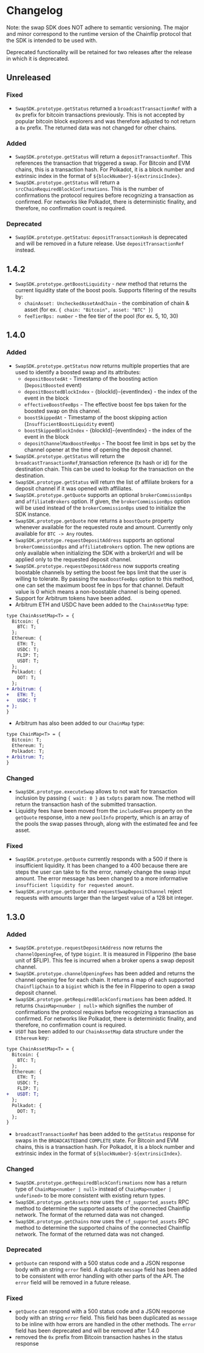# Changelog

Note: the swap SDK does NOT adhere to semantic versioning. The major and minor
correspond to the runtime version of the Chainflip protocol that the SDK is
intended to be used with.

Deprecated functionality will be retained for two releases after the release in
which it is deprecated.

## Unreleased

### Fixed

- `SwapSDK.prototype.getStatus` returned a `broadcastTransactionRef` with a `0x`
  prefix for bitcoin transactions previously. This is not accepted by popular bitcoin
  block explorers and was therefore adjusted to not return a `0x` prefix. The returned
  data was not changed for other chains.

### Added

- `SwapSDK.prototype.getStatus` will return a `depositTransactionRef`. This references
  the transaction that triggered a swap. For Bitcoin and EVM chains, this is a transaction
  hash. For Polkadot, it is a block number and extrinsic index in the format
  of `${blockNumber}-${extrinsicIndex}`.
- `SwapSDK.prototype.getStatus` will return a `srcChainRequiredBlockConfirmations`. This is
  the number of confirmations the protocol requires before recognizing a transaction as confirmed.
  For networks like Polkadot, there is deterministic finality, and therefore, no confirmation
  count is required.

### Deprecated

- `SwapSDK.prototype.getStatus`: `depositTransactionHash` is deprecated and will be removed
  in a future release. Use `depositTransactionRef` instead.

## 1.4.2

- `SwapSDK.prototype.getBoostLiquidity` - _new_ method that returns the current liquidity state of the
  boost pools. Supports filtering of the results by:
  - `chainAsset: UncheckedAssetAndChain` - the combination of chain & asset (for ex. `{ chain: "Bitcoin", asset: "BTC" }`)
  - `feeTierBps: number` - the fee tier of the pool (for ex. 5, 10, 30)

## 1.4.0

### Added

- `SwapSDK.prototype.getStatus` now returns multiple properties that are used to identify
  a boosted swap and its attributes:
  - `depositBoostedAt` - Timestamp of the boosting action (`DepositBoosted` event)
  - `depositBoostedBlockIndex` - {blockId}-{eventIndex} - the index of the event in the block
  - `effectiveBoostFeeBps` - The effective boost fee bps taken for the boosted swap on this channel.
  - `boostSkippedAt` - Timestamp of the boost skipping action (`InsufficientBoostLiquidity` event)
  - `boostSkippedBlockIndex` - {blockId}-{eventIndex} - the index of the event in the block
  - `depositChannelMaxBoostFeeBps` - The boost fee limit in bps set by the channel opener at the time
    of opening the deposit channel.
- `SwapSDK.prototype.getStatus` will return the `broadcastTransactionRef`,transaction reference (tx hash or id) for the
  destination chain. This can be used to lookup for the transaction on the destination.
- `SwapSDK.prototype.getStatus` will return the list of affiliate brokers for a
  deposit channel if it was opened with affiliates.
- `SwapSDK.prototype.getQuote` supports an optional `brokerCommissionBps` and
  `affiliateBrokers` option. If given, the `brokerCommissionBps` option will be
  used instead of the `brokerCommissionBps` used to initialize the SDK instance.
- `SwapSDK.prototype.getQuote` now returns a `boostQuote` property whenever available for
  the requested route and amount. Currently only available for `BTC -> Any` routes.
- `SwapSDK.prototype.requestDepositAddress` supports an optional `brokerCommissionBps`
  and `affiliateBrokers` option. The new options are only available when initializing
  the SDK with a brokerUrl and will be applied only to the requested deposit channel.
- `SwapSDK.prototype.requestDepositAddress` now supports creating boostable channels by
  setting the boost fee bps limit that the user is willing to tolerate. By passing the
  `maxBoostFeeBps` option to this method, one can set the maximum boost fee in bps for that
  channel. Default value is 0 which means a non-boostable channel is being opened.
- Support for Arbitrum tokens have been added.
- Arbitrum ETH and USDC have been added to the `ChainAssetMap` type:

```diff
type ChainAssetMap<T> = {
  Bitcoin: {
    BTC: T;
  };
  Ethereum: {
    ETH: T;
    USDC: T;
    FLIP: T;
    USDT: T;
  };
  Polkadot: {
    DOT: T;
  };
+ Arbitrum: {
+   ETH: T;
+   USDC: T
+ };
}
```

- Arbitrum has also been added to our `ChainMap` type:

```diff
type ChainMap<T> = {
  Bitcoin: T;
  Ethereum: T;
  Polkadot: T;
+ Arbitrum: T;
}
```

### Changed

- `SwapSDK.prototype.executeSwap` allows to not wait for transaction inclusion
  by passing `{ wait: 0 }` as `txOpts` param now. The method will return the
  transaction hash of the submitted transaction.
- Liquidity fees have been moved from the `includedFees` property on the
  `getQuote` response, into a new `poolInfo` property, which is an array of the
  pools the swap passes through, along with the estimated fee and fee asset.

### Fixed

- `SwapSDK.prototype.getQuote` currently responds with a 500 if there is insufficient liquidity.
  It has been changed to a 400 because there are steps the user can take to fix
  the error, namely change the swap input amount. The error message has been
  changed to a more informative `insufficient liquidity for requested amount`.
- `SwapSDK.prototype.getQuote` and `requestSwapDepositChannel` reject requests with amounts larger
  than the largest value of a 128 bit integer.

## 1.3.0

### Added

- `SwapSDK.prototype.requestDepositAddress` now returns the `channelOpeningFee`,
  of type `bigint`. It is measured in Flipperino (the base unit of $FLIP). This
  fee is incurred when a broker opens a swap deposit channel.
- `SwapSDK.prototype.channelOpeningFees` has been added and returns the channel
  opening fee for each chain. It returns a map of each supported
  `ChainflipChain` to a `bigint` which is the fee in Flipperino to open a swap
  deposit channel.
- `SwapSDK.prototype.getRequiredBlockConfirmations` has been added. It returns
  `ChainMap<number | null>` which signifies the number of confirmations the
  protocol requires before recognizing a transaction as confirmed. For networks
  like Polkadot, there is deterministic finality, and therefore, no confirmation
  count is required.
- `USDT` has been added to our `ChainAssetMap` data structure under the
  `Ethereum` key:

```diff
type ChainAssetMap<T> = {
  Bitcoin: {
    BTC: T;
  };
  Ethereum: {
    ETH: T;
    USDC: T;
    FLIP: T;
+   USDT: T;
  };
  Polkadot: {
    DOT: T;
  };
}
```

- `broadcastTransactionRef` has been added to the `getStatus` response for
  swaps in the `BROADCASTED`and `COMPLETE` state. For Bitcoin and EVM chains, this is a
  transaction hash. For Polkadot, it is a block number and extrinsic index in
  the format of `${blockNumber}-${extrinsicIndex}`.

### Changed

- `SwapSDK.prototype.getRequiredBlockConfirmations` now has a return type of
  `ChainMap<number | null>` instead of `ChainMap<number | undefined>` to be more
  consistent with existing return types.
- `SwapSDK.prototype.getAssets` now uses the `cf_supported_assets` RPC method to
  determine the supported assets of the connected Chainflip network. The format
  of the returned data was not changed.
- `SwapSDK.prototype.getChains` now uses the `cf_supported_assets` RPC method to
  determine the supported chains of the connected Chainflip network. The format
  of the returned data was not changed.

### Deprecated

- `getQuote` can respond with a 500 status code and a JSON response body with an
  string `error` field. A duplicate `message` field has been added to be
  consistent with error handling with other parts of the API. The `error` field
  will be removed in a future release.

### Fixed

- `getQuote` can respond with a 500 status code and a JSON response body with an
  string `error` field. This field has been duplicated as `message` to be inline
  with how errors are handled in the other methods. The `error` field has been
  deprecated and will be removed after 1.4.0
- removed the `0x` prefix from Bitcoin transaction hashes in the status response
